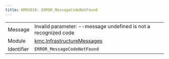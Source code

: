 ```yaml
---
title: KM05018: ERROR_MessageCodeNotFound
---
```


|            |           |
|------------|---------- |
| Message    | Invalid parameter: \-\-message undefined is not a recognized code |
| Module     | [kmc.InfrastructureMessages](kmc.infrastructuremessages) |
| Identifier | `ERROR_MessageCodeNotFound` |


